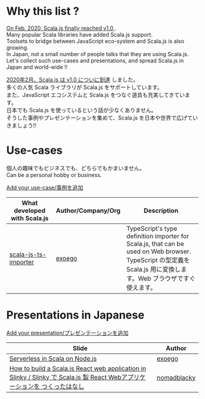 # Why this list ?

[On Feb. 2020, Scala.js finally reached v1.0 ](https://www.scala-js.org/news/2020/02/25/announcing-scalajs-1.0.0/).<br>
Many popular Scala libraries have added Scala.js support.<br>
Toolsets to bridge between JavaScript eco-system and Scala.js is also growing.<br>
In Japan, not a small number of people talks that they are using Scala.js.<br>
Let's collect such use-cases and presentations, and spread Scala.js in Japan and world-wide !!<br>

[2020年2月、Scala.js は v1.0 についに到達](https://www.scala-js.org/news/2020/02/25/announcing-scalajs-1.0.0/) しました。<br>
多くの人気 Scala ライブラリが Scala.js をサポートしています。<br>
また、JavaScript エコシステムと Scala.js をつなぐ道具も充実してきています。<br>
日本でも Scala.js を使っているという話が少なくありません。<br>
そうした事例やプレゼンテーションを集めて、Scala.js を日本や世界で広げていきましょう!!

# Use-cases

個人の趣味でもビジネスでも、どちらでもかまいません。<br>
Can be a personal hobby or business.

[Add your use-case/事例を追加](https://github.com/exoego/who-use-scalajs-in-japan/edit/master/README.md)

What developed with Scala.js | Author/Company/Org | Description
---|---|---
[scala-js-ts-importer](https://www.exoego.net/scala-js-ts-importer/) | [exoego](https://twitter.com/exoego) | TypeScript's type definition importer for Scala.js, that can be used on Web browser.<br> TypeScript の型定義を Scala.js 用に変換します。Web ブラウザですぐ使えます。

# Presentations in Japanese

[Add your presentation/プレゼンテーションを追加](https://github.com/exoego/who-use-scalajs-in-japan/edit/master/README.md)

Slide | Author
---|---
[Serverless in Scala on Node.js](https://speakerdeck.com/exoego/serverless-in-scala-on-node-dot-js) | [exoego](https://twitter.com/exoego) 
[How to build a Scala.js React web application in Slinky / Slinky で Scala.js 製 React Webアプリケーションを つくったはなし](https://speakerdeck.com/nomadblacky/how-to-build-a-scala-dot-js-react-web-application-in-slinky) | [nomadblacky](https://twitter.com/nomadblacky) 
